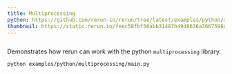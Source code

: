 ```yaml
---
title: Multiprocessing
python: https://github.com/rerun-io/rerun/tree/latest/examples/python/multiprocessing/main.py
thumbnail: https://static.rerun.io/feec58fbf50abb31487b49d8636a3667598db4c2_multiprocessing_480w.png
---
```


<picture>
  <source media="(max-width: 480px)" srcset="https://static.rerun.io/feec58fbf50abb31487b49d8636a3667598db4c2_multiprocessing_480w.png">
  <source media="(max-width: 768px)" srcset="https://static.rerun.io/a5f21ed68c6377048f87e44287bcacaf3fefaa76_multiprocessing_768w.png">
  <source media="(max-width: 1024px)" srcset="https://static.rerun.io/16aee7ec3b62703d36d255ab42b3ca6bccb56b36_multiprocessing_1024w.png">
  <source media="(max-width: 1200px)" srcset="https://static.rerun.io/d874e4ed0f7fb83b64fc221ecb70f9ca30bd686e_multiprocessing_1200w.png">
  <img src="https://static.rerun.io/72bcb7550d84f8e5ed5a39221093239e655f06de_multiprocessing_full.png" alt="">
</picture>

Demonstrates how rerun can work with the python `multiprocessing` library.

```bash
python examples/python/multiprocessing/main.py
```
